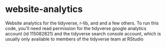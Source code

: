 # website-analytics

<!-- badges: start -->
<!-- badges: end -->

Website analytics for the tidyverse, r-lib, and and a few others. To run this code, you'll need read permission for the tidyverse google analytics account (id 115082821) and the tidyverse search console account, which is usually only available to members of the tidyverse team at RStudio
